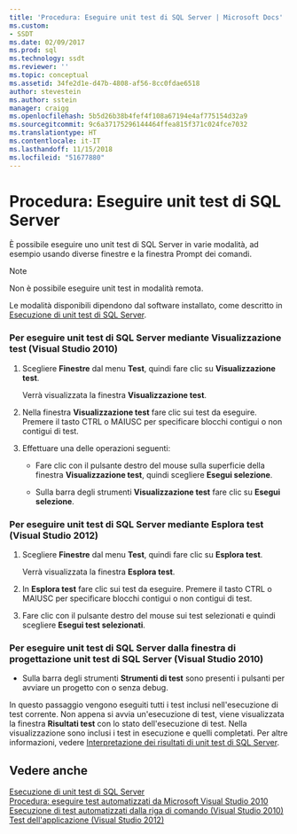 ```yaml
---
title: 'Procedura: Eseguire unit test di SQL Server | Microsoft Docs'
ms.custom:
- SSDT
ms.date: 02/09/2017
ms.prod: sql
ms.technology: ssdt
ms.reviewer: ''
ms.topic: conceptual
ms.assetid: 34fe2d1e-d47b-4808-af56-8cc0fdae6518
author: stevestein
ms.author: sstein
manager: craigg
ms.openlocfilehash: 5b5d26b38b4fef4f108a67194e4af775154d32a9
ms.sourcegitcommit: 9c6a37175296144464ffea815f371c024fce7032
ms.translationtype: HT
ms.contentlocale: it-IT
ms.lasthandoff: 11/15/2018
ms.locfileid: "51677880"
---
```

# <a name="how-to-run-sql-server-unit-tests"></a>Procedura: Eseguire unit test di SQL Server
È possibile eseguire uno unit test di SQL Server in varie modalità, ad esempio usando diverse finestre e la finestra Prompt dei comandi.  
  
> [!NOTE]  
> Non è possibile eseguire unit test in modalità remota.  
  
Le modalità disponibili dipendono dal software installato, come descritto in [Esecuzione di unit test di SQL Server](../ssdt/running-sql-server-unit-tests.md).  
  
### <a name="to-run-sql-server-unit-tests-using-test-view-visual-studio-2010"></a>Per eseguire unit test di SQL Server mediante Visualizzazione test (Visual Studio 2010)  
  
1.  Scegliere **Finestre** dal menu **Test**, quindi fare clic su **Visualizzazione test**.  
  
    Verrà visualizzata la finestra **Visualizzazione test**.  
  
2.  Nella finestra **Visualizzazione test** fare clic sui test da eseguire. Premere il tasto CTRL o MAIUSC per specificare blocchi contigui o non contigui di test.  
  
3.  Effettuare una delle operazioni seguenti:  
  
    -   Fare clic con il pulsante destro del mouse sulla superficie della finestra **Visualizzazione test**, quindi scegliere **Esegui selezione**.  
  
    -   Sulla barra degli strumenti **Visualizzazione test** fare clic su **Esegui selezione**.  
  
### <a name="to-run-sql-server-unit-tests-using-test-explorer-visual-studio-2012"></a>Per eseguire unit test di SQL Server mediante Esplora test (Visual Studio 2012)  
  
1.  Scegliere **Finestre** dal menu **Test**, quindi fare clic su **Esplora test**.  
  
    Verrà visualizzata la finestra **Esplora test**.  
  
2.  In **Esplora test** fare clic sui test da eseguire. Premere il tasto CTRL o MAIUSC per specificare blocchi contigui o non contigui di test.  
  
3.  Fare clic con il pulsante destro del mouse sui test selezionati e quindi scegliere **Esegui test selezionati**.  
  
### <a name="to-run-sql-server-unit-tests-from-the-sql-server-unit-test-designer-visual-studio-2010"></a>Per eseguire unit test di SQL Server dalla finestra di progettazione unit test di SQL Server (Visual Studio 2010)  
  
-   Sulla barra degli strumenti **Strumenti di test** sono presenti i pulsanti per avviare un progetto con o senza debug.  
  
In questo passaggio vengono eseguiti tutti i test inclusi nell'esecuzione di test corrente. Non appena si avvia un'esecuzione di test, viene visualizzata la finestra **Risultati test** con lo stato dell'esecuzione di test. Nella visualizzazione sono inclusi i test in esecuzione e quelli completati. Per altre informazioni, vedere [Interpretazione dei risultati di unit test di SQL Server](../ssdt/interpreting-sql-server-unit-test-results.md).  
  
## <a name="see-also"></a>Vedere anche  
[Esecuzione di unit test di SQL Server](../ssdt/running-sql-server-unit-tests.md)  
[Procedura: eseguire test automatizzati da Microsoft Visual Studio 2010](https://msdn.microsoft.com/library/ms182470(VS.100).aspx)  
[Esecuzione di test automatizzati dalla riga di comando (Visual Studio 2010)](https://msdn.microsoft.com/library/ms182486(VS.100).aspx)  
[Test dell'applicazione (Visual Studio 2012)](https://msdn.microsoft.com/library/ms182409.aspx)  
  
